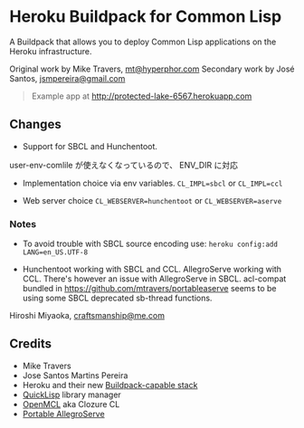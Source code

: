 Heroku Buildpack for Common Lisp
================================

A Buildpack that allows you to deploy Common Lisp applications on the Heroku infrastructure.

Original work by Mike Travers, mt@hyperphor.com
Secondary work by José Santos, jsmpereira@gmail.com

> Example app at http://protected-lake-6567.herokuapp.com

## Changes 
* Support for SBCL and Hunchentoot.

user-env-comlile が使えなくなっているので、 ENV_DIR に対応

* Implementation choice via env variables.
```CL_IMPL=sbcl```
or
```CL_IMPL=ccl```

* Web server choice
```CL_WEBSERVER=hunchentoot```
or
```CL_WEBSERVER=aserve```

### Notes

* To avoid trouble with SBCL source encoding use:
```heroku config:add LANG=en_US.UTF-8```

* Hunchentoot working with SBCL and CCL. AllegroServe working with CCL.
There's however an issue with AllegroServe in SBCL. acl-compat bundled in 
https://github.com/mtravers/portableaserve seems to be using some
SBCL deprecated sb-thread functions.

Hiroshi Miyaoka, craftsmanship@me.com

## Credits
* Mike Travers
* Jose Santos Martins Pereira
* Heroku and their new [Buildpack-capable stack](http://devcenter.heroku.com/articles/buildpacks)
* [QuickLisp](http://www.quicklisp.org/) library manager 
* [OpenMCL](http://trac.clozure.com/ccl) aka Clozure CL 
* [Portable AllegroServe](http://portableaserve.sourceforge.net/)
